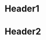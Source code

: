 <!DOCTYPE html>
<html lang="en">
<head>
    <meta charset="UTF-8">
    <meta name="viewport" content="width=device-width, initial-scale=1.0">
    <meta http-equiv="X-UA-Compatible" content="ie=edge">
    <title>Document</title>
<!--
    // 문서 객체 가져오기 
     : 웹페이지(= 문서객체)에 이미 존재하는 HTML태그를 자바스크립트로 가져오는 방법
     문서 객체 가져오기 첫번째:  getElementById(HTML id속성을 가져온다.)속성 사용 
      => HTML id속성을 가져오는 방법을 일반적으로 많이 사용한다. 
-->

</head>
<body>
<!-- body태그 구성-->

 <h1 id="header-1">Header1</h1>
 <h1 id="header-2">Header2</h1>

   <script>
 // 문서 객체 가져오기 
  window.onload = function() {
      let header1 = document.getElementById('header-1')
      let header2 = document.getElementById('header-2')
  

 // 문서 객체의 innerHTML속성으로 태그의 텍스트 내용을 변경

   header2.innerHTML = 'header2'; 
}  
   </script>

</body>
</html>
